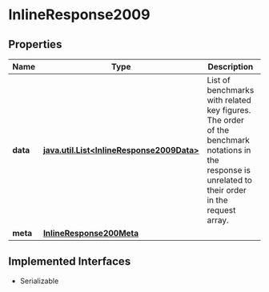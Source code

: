 

# InlineResponse2009


## Properties

Name | Type | Description | Notes
------------ | ------------- | ------------- | -------------
**data** | [**java.util.List&lt;InlineResponse2009Data&gt;**](InlineResponse2009Data.md) | List of benchmarks with related key figures. The order of the benchmark notations in the response is unrelated to their order in the request array. |  [optional]
**meta** | [**InlineResponse200Meta**](InlineResponse200Meta.md) |  |  [optional]


## Implemented Interfaces

* Serializable


